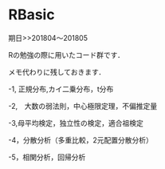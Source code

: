 # RBasic


期日>>201804〜201805

Rの勉強の際に用いたコード群です．

メモ代わりに残しておきます．

-1, 正規分布,カイ二乗分布，t分布

-2,　大数の弱法則，中心極限定理，不偏推定量

-3,母平均検定，独立性の検定，適合祖検定

-4，分散分析（多重比較，2元配置分散分析）

-5，相関分析，回帰分析
